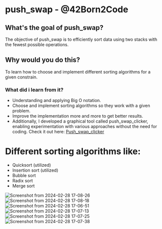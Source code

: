 # push_swap - @42Born2Code

## What's the goal of push_swap?

The objective of push_swap is to efficiently sort data using two stacks with the fewest possible operations.

## Why would you do this?

To learn how to choose and implement different sorting algorithms for a given constrain.

### What did i learn from it?

- Understanding and applying Big O notation.
- Choose and implement sorting algorithms so they work with a given problem.
- Improve the implementation more and more to get better results.
- Additionally, I developed a graphical tool called push_swap_clicker, enabling experimentation with various approaches without the need for coding. Check it out here: [Push_swap_clicker](https://github.com/stevebalk/push-swap-clicker)


# Different sorting algorithms like: 
- Quicksort (utilized)
- Insertion sort (utilized)
- Bubble sort
- Radix sort
- Merge sort

![Screenshot from 2024-02-28 17-08-26](https://github.com/stevebalk/push_swap/assets/118443457/20309eca-1a7b-4636-8e07-2de6a256930b)
![Screenshot from 2024-02-28 17-08-18](https://github.com/stevebalk/push_swap/assets/118443457/f8ad9f1d-3572-4545-8fe6-e2f40769d80f)
![Screenshot from 2024-02-28 17-06-51](https://github.com/stevebalk/push_swap/assets/118443457/2f6f1c0d-7cc6-47d1-ae56-ef7af07d13cb)
![Screenshot from 2024-02-28 17-07-13](https://github.com/stevebalk/push_swap/assets/118443457/b89b4547-b368-4f7f-8342-a2adf5156f1e)
![Screenshot from 2024-02-28 17-07-25](https://github.com/stevebalk/push_swap/assets/118443457/499a92fa-6eae-424f-b8eb-bc226b06ef9e)
![Screenshot from 2024-02-28 17-07-38](https://github.com/stevebalk/push_swap/assets/118443457/86da0a18-2a16-4839-a8c2-fbca07d25acc)

